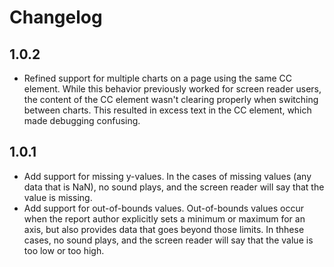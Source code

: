 # Changelog

## 1.0.2

* Refined support for multiple charts on a page using the same CC element. While this behavior previously worked for screen reader users, the content of the CC element wasn't clearing properly when switching between charts. This resulted in excess text in the CC element, which made debugging confusing.

## 1.0.1

* Add support for missing y-values. In the cases of missing values (any data that is NaN), no sound plays, and the screen reader will say that the value is missing.
* Add support for out-of-bounds values. Out-of-bounds values occur when the report author explicitly sets a minimum or maximum for an axis, but also provides data that goes beyond those limits. In thhese cases, no sound plays, and the screen reader will say that the value is too low or too high.